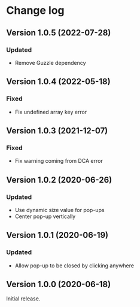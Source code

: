 Change log
==========
Version 1.0.5 (2022-07-28)
--------------------------
### Updated
- Remove Guzzle dependency

Version 1.0.4 (2022-05-18)
--------------------------
### Fixed
- Fix undefined array key error

Version 1.0.3 (2021-12-07)
--------------------------
### Fixed
- Fix warning coming from DCA error

Version 1.0.2 (2020-06-26)
--------------------------
### Updated
- Use dynamic size value for pop-ups
- Center pop-up vertically

Version 1.0.1 (2020-06-19)
--------------------------
### Updated
- Allow pop-up to be closed by clicking anywhere

Version 1.0.0 (2020-06-18)
--------------------------
Initial release.
